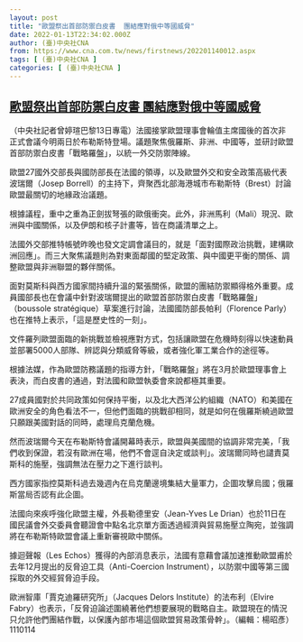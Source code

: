 ```yaml
---
layout: post
title: "歐盟祭出首部防禦白皮書  團結應對俄中等國威脅"
date: 2022-01-13T22:34:02.000Z
author: (臺)中央社CNA
from: https://www.cna.com.tw/news/firstnews/202201140012.aspx
tags: [ (臺)中央社CNA ]
categories: [ (臺)中央社CNA ]
---
```

<!--1642113242000-->
[歐盟祭出首部防禦白皮書  團結應對俄中等國威脅](https://www.cna.com.tw/news/firstnews/202201140012.aspx)
------

<div>
<div></div><div><p>（中央社記者曾婷瑄巴黎13日專電）法國接掌歐盟理事會輪值主席國後的首次非正式會議今明兩日於布勒斯特登場。議題聚焦俄羅斯、非洲、中國等，並研討歐盟首部防禦白皮書「戰略羅盤」，以統一外交防禦陣線。</p><p>歐盟27國外交部長與國防部長在法國的領導，以及歐盟外交和安全政策高級代表波瑞爾（Josep Borrell）的主持下，齊聚西北部海港城市布勒斯特（Brest）討論歐盟最關切的地緣政治議題。</p><p>根據議程，重中之重為正劍拔弩張的歐俄衝突。此外，非洲馬利（Mali）現況、歐洲與中國關係，以及伊朗和核子計畫等，皆在商議清單之上。</p><p>法國外交部推特帳號昨晚也發文定調會議目的，就是「面對國際政治挑戰，建構歐洲回應」。而三大聚焦議題則為對東面鄰國的堅定政策、與中國更平衡的關係、調整歐盟與非洲聯盟的夥伴關係。</p><p>面對莫斯科與西方國家間持續升溫的緊張關係，歐盟的團結防禦顯得格外重要。成員國部長也在會議中針對波瑞爾提出的歐盟首部防禦白皮書「戰略羅盤」（boussole stratégique）草案進行討論，法國國防部長帕利（Florence Parly）也在推特上表示，「這是歷史性的一刻」。</p><p>文件羅列歐盟面臨的新挑戰並檢視應對方式，包括讓歐盟在危機時刻得以快速動員並部署5000人部隊、辨認與分類威脅等級，或者強化軍工業合作的途徑等。</p><p>根據法媒，作為歐盟防務議題的指導方針，「戰略羅盤」將在3月於歐盟理事會上表決，而白皮書的通過，對法國和歐盟執委會來說都極其重要。</p><p>27成員國對於共同政策如何保持平衡，以及北大西洋公約組織（NATO）和美國在歐洲安全的角色看法不一，但他們面臨的挑戰卻相同，就是如何在俄羅斯繞過歐盟只願跟美國對話的同時，處理烏克蘭危機。</p><p>然而波瑞爾今天在布勒斯特會議開幕時表示，歐盟與美國間的協調非常完美，「我們收到保證，若沒有歐洲在場，他們不會逕自決定或談判」。波瑞爾同時也譴責莫斯科的施壓，強調無法在壓力之下進行談判。</p><p>西方國家指控莫斯科過去幾週內在烏克蘭邊境集結大量軍力，企圖攻擊烏國；俄羅斯當局否認有此企圖。</p><p>法國向來疾呼強化歐盟主權，外長勒德里安（Jean-Yves Le Drian）也於11日在國民議會外交委員會聽證會中點名北京單方面透過經濟與貿易施壓立陶宛，並強調將在布勒斯特歐盟會議上重新審視歐中關係。</p><p>據迴聲報（Les Echos）獲得的內部消息表示，法國有意藉會議加速推動歐盟甫於去年12月提出的反脅迫工具（Anti-Coercion Instrument），以防禦中國等第三國採取的外交經貿脅迫手段。</p><p>歐洲智庫「賈克迪羅研究所」（Jacques Delors Institute）的法布利（Elvire Fabry）也表示，「反脅迫論述圍繞著他們想要展現的戰略自主。歐盟現在的情況只允許他們團結作戰，以保護內部市場這個歐盟貿易政策骨幹」。（編輯：楊昭彥）1110114</p></div>
</div>
